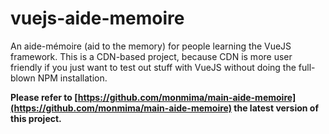 # vuejs-aide-memoire

An aide-mémoire (aid to the memory) for people learning the VueJS framework. This is a CDN-based project, because CDN is more user friendly if you just want to test out stuff with VueJS without doing the full-blown NPM installation.

**Please refer to [https://github.com/monmima/main-aide-memoire](https://github.com/monmima/main-aide-memoire) the latest version of this project.**
